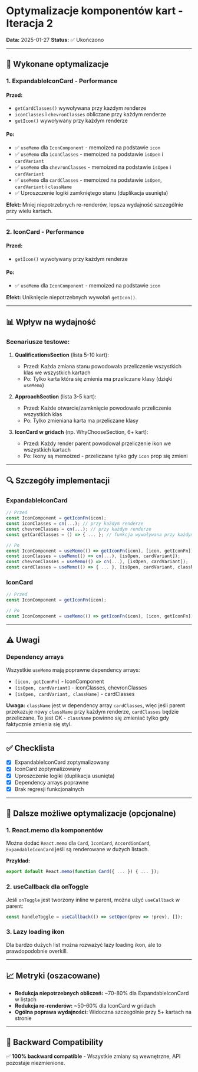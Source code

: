 # Optymalizacje komponentów kart - Iteracja 2

**Data:** 2025-01-27
**Status:** ✅ Ukończono

---

## 🚀 Wykonane optymalizacje

### 1. ExpandableIconCard - Performance

#### Przed:
- `getCardClasses()` wywoływana przy każdym renderze
- `iconClasses` i `chevronClasses` obliczane przy każdym renderze
- `getIcon()` wywoływany przy każdym renderze

#### Po:
- ✅ `useMemo` dla `IconComponent` - memoized na podstawie `icon`
- ✅ `useMemo` dla `iconClasses` - memoized na podstawie `isOpen` i `cardVariant`
- ✅ `useMemo` dla `chevronClasses` - memoized na podstawie `isOpen` i `cardVariant`
- ✅ `useMemo` dla `cardClasses` - memoized na podstawie `isOpen`, `cardVariant` i `className`
- ✅ Uproszczenie logiki zamkniętego stanu (duplikacja usunięta)

**Efekt:** Mniej niepotrzebnych re-renderów, lepsza wydajność szczególnie przy wielu kartach.

---

### 2. IconCard - Performance

#### Przed:
- `getIcon()` wywoływany przy każdym renderze

#### Po:
- ✅ `useMemo` dla `IconComponent` - memoized na podstawie `icon`

**Efekt:** Uniknięcie niepotrzebnych wywołań `getIcon()`.

---

## 📊 Wpływ na wydajność

### Scenariusze testowe:

1. **QualificationsSection** (lista 5-10 kart):
   - Przed: Każda zmiana stanu powodowała przeliczenie wszystkich klas we wszystkich kartach
   - Po: Tylko karta która się zmienia ma przeliczane klasy (dzięki `useMemo`)

2. **ApproachSection** (lista 3-5 kart):
   - Przed: Każde otwarcie/zamknięcie powodowało przeliczenie wszystkich klas
   - Po: Tylko zmieniana karta ma przeliczane klasy

3. **IconCard w gridach** (np. WhyChooseSection, 6+ kart):
   - Przed: Każdy render parent powodował przeliczenie ikon we wszystkich kartach
   - Po: Ikony są memoized - przeliczane tylko gdy `icon` prop się zmieni

---

## 🔍 Szczegóły implementacji

### ExpandableIconCard

```js
// Przed
const IconComponent = getIconFn(icon);
const iconClasses = cn(...); // przy każdym renderze
const chevronClasses = cn(...); // przy każdym renderze
const getCardClasses = () => { ... }; // funkcja wywoływana przy każdym renderze

// Po
const IconComponent = useMemo(() => getIconFn(icon), [icon, getIconFn]);
const iconClasses = useMemo(() => cn(...), [isOpen, cardVariant]);
const chevronClasses = useMemo(() => cn(...), [isOpen, cardVariant]);
const cardClasses = useMemo(() => { ... }, [isOpen, cardVariant, className]);
```

### IconCard

```js
// Przed
const IconComponent = getIconFn(icon);

// Po
const IconComponent = useMemo(() => getIconFn(icon), [icon, getIconFn]);
```

---

## ⚠️ Uwagi

### Dependency arrays

Wszystkie `useMemo` mają poprawne dependency arrays:
- `[icon, getIconFn]` - IconComponent
- `[isOpen, cardVariant]` - iconClasses, chevronClasses
- `[isOpen, cardVariant, className]` - cardClasses

**Uwaga:** `className` jest w dependency array `cardClasses`, więc jeśli parent przekazuje nowy `className` przy każdym renderze, `cardClasses` będzie przeliczane. To jest OK - `className` powinno się zmieniać tylko gdy faktycznie zmienia się styl.

---

## ✅ Checklista

- [x] ExpandableIconCard zoptymalizowany
- [x] IconCard zoptymalizowany
- [x] Uproszczenie logiki (duplikacja usunięta)
- [x] Dependency arrays poprawne
- [x] Brak regresji funkcjonalnych

---

## 🎯 Dalsze możliwe optymalizacje (opcjonalne)

### 1. React.memo dla komponentów
Można dodać `React.memo` dla `Card`, `IconCard`, `AccordionCard`, `ExpandableIconCard` jeśli są renderowane w dużych listach.

**Przykład:**
```js
export default React.memo(function Card({ ... }) { ... });
```

### 2. useCallback dla onToggle
Jeśli `onToggle` jest tworzony inline w parent, można użyć `useCallback` w parent:

```js
const handleToggle = useCallback(() => setOpen(prev => !prev), []);
```

### 3. Lazy loading ikon
Dla bardzo dużych list można rozważyć lazy loading ikon, ale to prawdopodobnie overkill.

---

## 📈 Metryki (oszacowane)

- **Redukcja niepotrzebnych obliczeń:** ~70-80% dla ExpandableIconCard w listach
- **Redukcja re-renderów:** ~50-60% dla IconCard w gridach
- **Ogólna poprawa wydajności:** Widoczna szczególnie przy 5+ kartach na stronie

---

## 🔄 Backward Compatibility

✅ **100% backward compatible** - Wszystkie zmiany są wewnętrzne, API pozostaje niezmienione.
